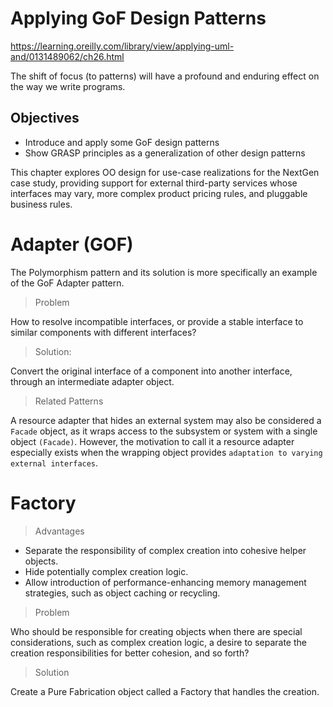 # Applying GoF Design Patterns

https://learning.oreilly.com/library/view/applying-uml-and/0131489062/ch26.html

The shift of focus (to patterns) will have a profound and enduring effect on the way we write programs.

## Objectives

- Introduce and apply some GoF design patterns
- Show GRASP principles as a generalization of other design patterns

This chapter explores OO design for use-case realizations for the NextGen case study, providing support for external third-party services whose interfaces may vary, more complex product pricing rules, and pluggable business rules.

# Adapter (GOF)

The Polymorphism pattern and its solution is more specifically an example of the GoF Adapter pattern.

> Problem

How to resolve incompatible interfaces, or provide a stable interface to similar components with different interfaces?

> Solution:

Convert the original interface of a component into another interface, through an intermediate adapter object.

> Related Patterns

A resource adapter that hides an external system may also be considered a `Facade` object, as it wraps access to the subsystem or system with a single object `(Facade)`. However, the motivation to call it a resource adapter especially exists when the wrapping object provides `adaptation to varying external interfaces`.

# Factory

> Advantages

- Separate the responsibility of complex creation into cohesive helper objects.
- Hide potentially complex creation logic.
- Allow introduction of performance-enhancing memory management strategies, such as object caching or recycling.

> Problem

Who should be responsible for creating objects when there are special considerations, such as complex creation logic, a desire to separate the creation responsibilities for better cohesion, and so forth?

> Solution

Create a Pure Fabrication object called a Factory that handles the creation.
